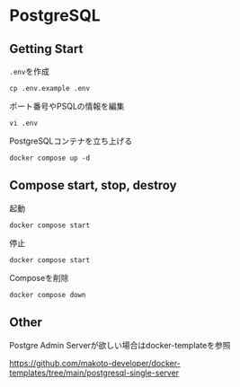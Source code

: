# PostgreSQL

## Getting Start

`.env`を作成

```shell
cp .env.example .env
```

ポート番号やPSQLの情報を編集

```shell
vi .env
```

PostgreSQLコンテナを立ち上げる

```shell
docker compose up -d
```

## Compose start, stop, destroy

起動

```shell
docker compose start
```

停止

```shell
docker compose start
```

Composeを削除

```shell
docker compose down
```

## Other

Postgre Admin Serverが欲しい場合はdocker-templateを参照

https://github.com/makoto-developer/docker-templates/tree/main/postgresql-single-server